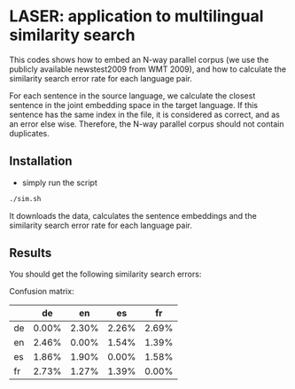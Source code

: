 # LASER: application to multilingual similarity search

This codes shows how to embed an N-way parallel corpus (we
use the publicly available newstest2009 from WMT 2009), and
how to calculate the similarity search error rate for each language pair.

For each sentence in the source language, we calculate the closest sentence in
the joint embedding space in the target language. If this sentence has the same
index in the file, it is considered as correct, and as an error else wise.
Therefore, the N-way parallel corpus should not contain duplicates.

## Installation

* simply run the script
```bash
./sim.sh
```
  It downloads the data, calculates the sentence embeddings 
  and the similarity search error rate for each language pair.

## Results

You should get the following similarity search errors:

Confusion matrix:

|    |  de   |  en   |  es   |  fr   |
|----|-------|-------|-------|-------|
| de | 0.00% | 2.30% | 2.26% | 2.69% |
| en | 2.46% | 0.00% | 1.54% | 1.39% |
| es | 1.86% | 1.90% | 0.00% | 1.58% |
| fr | 2.73% | 1.27% | 1.39% | 0.00% |
